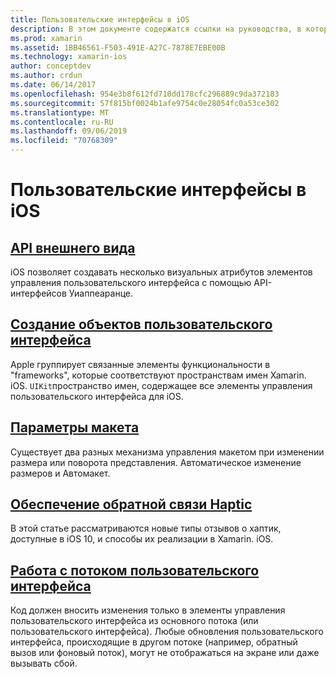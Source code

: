 ```yaml
---
title: Пользовательские интерфейсы в iOS
description: В этом документе содержатся ссылки на руководства, в которых описывается создание пользовательских интерфейсов в приложении Xamarin. iOS. Связанные руководства охватывают API внешнего вида, создание объектов пользовательского интерфейса, параметры макета и многое другое.
ms.prod: xamarin
ms.assetid: 1BB46561-F503-491E-A27C-7878E7EBE00B
ms.technology: xamarin-ios
author: conceptdev
ms.author: crdun
ms.date: 06/14/2017
ms.openlocfilehash: 954e3b8f612fd710dd178cfc296889c9da372183
ms.sourcegitcommit: 57f815bf0024b1afe9754c0e28054fc0a53ce302
ms.translationtype: MT
ms.contentlocale: ru-RU
ms.lasthandoff: 09/06/2019
ms.locfileid: "70768309"
---
```

# <a name="user-interfaces-in-ios"></a>Пользовательские интерфейсы в iOS

## <a name="appearance-apiintroduction-to-the-appearance-apimd"></a>[API внешнего вида](introduction-to-the-appearance-api.md)

iOS позволяет создавать несколько визуальных атрибутов элементов управления пользовательского интерфейса с помощью API-интерфейсов Уиаппеаранце.

## <a name="creating-user-interface-objectsiosuser-interfaceios-uicreating-ui-objectsmd"></a>[Создание объектов пользовательского интерфейса](~/ios/user-interface/ios-ui/creating-ui-objects.md)

Apple группирует связанные элементы функциональности в "frameworks", которые соответствуют пространствам имен Xamarin. iOS. `UIKit`пространство имен, содержащее все элементы управления пользовательского интерфейса для iOS.

## <a name="layout-optionsiosuser-interfaceios-uilayout-optionsmd"></a>[Параметры макета](~/ios/user-interface/ios-ui/layout-options.md)

Существует два разных механизма управления макетом при изменении размера или поворота представления. Автоматическое изменение размеров и Автомакет.

## <a name="providing-haptic-feedbackiosuser-interfaceios-uihaptic-feedbackmd"></a>[Обеспечение обратной связи Haptic](~/ios/user-interface/ios-ui/haptic-feedback.md)

В этой статье рассматриваются новые типы отзывов о хаптик, доступные в iOS 10, и способы их реализации в Xamarin. iOS.

## <a name="working-with-the-ui-threadiosuser-interfaceios-uiui-threadmd"></a>[Работа с потоком пользовательского интерфейса](~/ios/user-interface/ios-ui/ui-thread.md)

Код должен вносить изменения только в элементы управления пользовательского интерфейса из основного потока (или пользовательского интерфейса). Любые обновления пользовательского интерфейса, происходящие в другом потоке (например, обратный вызов или фоновый поток), могут не отображаться на экране или даже вызывать сбой.
